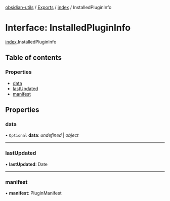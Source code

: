 [obsidian-utils](../README.md) / [Exports](../modules.md) / [index](../modules/index.md) / InstalledPluginInfo

# Interface: InstalledPluginInfo

[index](../modules/index.md).InstalledPluginInfo

## Table of contents

### Properties

- [data](index.installedplugininfo.md#data)
- [lastUpdated](index.installedplugininfo.md#lastupdated)
- [manifest](index.installedplugininfo.md#manifest)

## Properties

### data

• `Optional` **data**: *undefined* \| *object*

___

### lastUpdated

• **lastUpdated**: Date

___

### manifest

• **manifest**: PluginManifest

